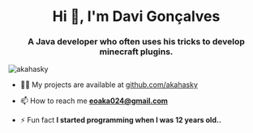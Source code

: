 <h1 align="center">Hi 👋, I'm Davi Gonçalves</h1>
<h3 align="center">A Java developer who often uses his tricks to develop minecraft plugins.</h3>

<p align="left"> <img src="https://komarev.com/ghpvc/?username=akahasky&label=Profile%20views&color=0e75b6&style=flat" alt="akahasky" /> </p>

- 👨‍💻 My projects are available at [github.com/akahasky](github.com/akahasky)

- 📫 How to reach me **eoaka024@gmail.com**

- ⚡ Fun fact **I started programming when I was 12 years old..**
